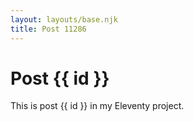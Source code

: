 ```yaml
---
layout: layouts/base.njk
title: Post 11286
---
```


# Post {{ id }}

This is post {{ id }} in my Eleventy project.
